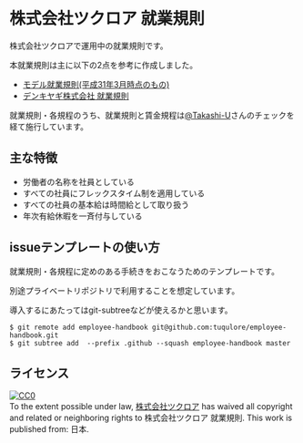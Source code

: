 # 株式会社ツクロア 就業規則

株式会社ツクロアで運用中の就業規則です。

本就業規則は主に以下の2点を参考に作成しました。

- [モデル就業規則(平成31年3月時点のもの)](https://www.mhlw.go.jp/stf/seisakunitsuite/bunya/koyou_roudou/roudoukijun/zigyonushi/model/index.html)
- [デンキヤギ株式会社 就業規則](https://github.com/DenkiYagi/EmployeeHandbook)

就業規則・各規程のうち、就業規則と賃金規程は[@Takashi-U](https://github.com/Takashi-U)さんのチェックを経て施行しています。

## 主な特徴

- 労働者の名称を社員としている
- すべての社員にフレックスタイム制を適用している
- すべての社員の基本給は時間給として取り扱う
- 年次有給休暇を一斉付与している

## issueテンプレートの使い方

就業規則・各規程に定めのある手続きをおこなうためのテンプレートです。

別途プライベートリポジトリで利用することを想定しています。

導入するにあたってはgit-subtreeなどが使えるかと思います。

```
$ git remote add employee-handbook git@github.com:tuqulore/employee-handbook.git
$ git subtree add  --prefix .github --squash employee-handbook master
```

## ライセンス

<p xmlns:dct="http://purl.org/dc/terms/" xmlns:vcard="http://www.w3.org/2001/vcard-rdf/3.0#">
  <a rel="license"
     href="http://creativecommons.org/publicdomain/zero/1.0/">
    <img src="http://i.creativecommons.org/p/zero/1.0/88x31.png" style="border-style: none;" alt="CC0" />
  </a>
  <br />
  To the extent possible under law,
  <a rel="dct:publisher"
     href="https://tuqulore.com/">
    <span property="dct:title">株式会社ツクロア</span></a>
  has waived all copyright and related or neighboring rights to
  <span property="dct:title">株式会社ツクロア 就業規則</span>.
This work is published from:
<span property="vcard:Country" datatype="dct:ISO3166"
      content="JP" about="https://tuqulore.com/">
  日本</span>.
</p>
